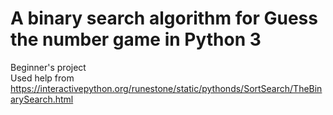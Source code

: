 # A binary search algorithm for Guess the number game in Python 3
Beginner's project  
Used help from https://interactivepython.org/runestone/static/pythonds/SortSearch/TheBinarySearch.html
